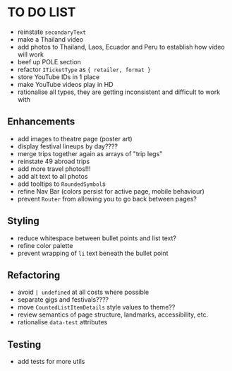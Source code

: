 # TO DO LIST

- reinstate `secondaryText`
- make a Thailand video
- add photos to Thailand, Laos, Ecuador and Peru to establish how video will work
- beef up POLE section
- refactor `ITicketType` as `{ retailer, format }`
- store YouTube IDs in 1 place
- make YouTube videos play in HD
- rationalise all types, they are getting inconsistent and difficult to work with

## Enhancements

- add images to theatre page (poster art)
- display festival lineups by day????
- merge trips together again as arrays of "trip legs"
- reinstate 49 abroad trips
- add more travel photos!!!
- add alt text to all photos
- add tooltips to `RoundedSymbol`s
- refine Nav Bar (colors persist for active page, mobile behaviour)
- prevent `Router` from allowing you to go back between pages?

## Styling

- reduce whitespace between bullet points and list text?
- refine color palette
- prevent wrapping of `li` text beneath the bullet point

## Refactoring

- avoid `| undefined` at all costs where possible
- separate gigs and festivals????
- move `CountedListItemDetails` style values to theme??
- review semantics of page structure, landmarks, accessibility, etc.
- rationalise `data-test` attributes

## Testing

- add tests for more utils
